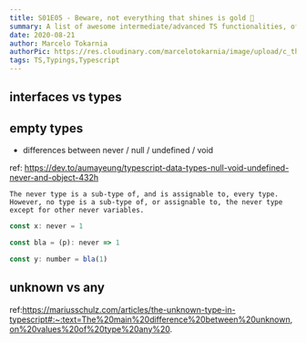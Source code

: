 ```yaml
---
title: S01E05 - Beware, not everything that shines is gold 🏅
summary: A list of awesome intermediate/advanced TS functionalities, often underused by professionals
date: 2020-08-21
author: Marcelo Tokarnia
authorPic: https://res.cloudinary.com/marcelotokarnia/image/upload/c_thumb,g_face:center,r_max,h_150,w_150,f_auto,q_auto/v1590609457/profile/A54I1782_qa84qz.jpg
tags: TS,Typings,Typescript
---
```


## interfaces vs types

## empty types

- differences between never / null / undefined / void

ref: https://dev.to/aumayeung/typescript-data-types-null-void-undefined-never-and-object-432h

```
The never type is a sub-type of, and is assignable to, every type. However, no type is a sub-type of, or assignable to, the never type except for other never variables.
```

```js
const x: never = 1

const bla = (p): never => 1

const y: number = bla(1)
```

## unknown vs any

ref:https://mariusschulz.com/articles/the-unknown-type-in-typescript#:~:text=The%20main%20difference%20between%20unknown,on%20values%20of%20type%20any%20.
